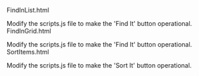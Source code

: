 FindInList.html

Modify the scripts.js file to make the 'Find It' button operational.
FindInGrid.html

Modify the scripts.js file to make the 'Find It' button operational.
SortItems.html

Modify the scripts.js file to make the 'Sort It' button operational.